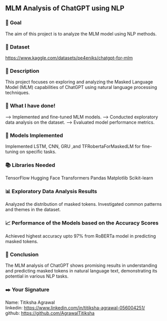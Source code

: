 ## **MLM Analysis of ChatGPT using NLP**

### 🎯 **Goal**
The aim of this project is to analyze the MLM model using NLP methods.

### 🧵 **Dataset**
https://www.kaggle.com/datasets/pe4eniks/chatgpt-for-mlm

### 🧾 **Description**
This project focuses on exploring and analyzing the Masked Language Model (MLM) capabilities of ChatGPT using natural language processing techniques.

### 🧮 **What I have done!**
--> Implemented and fine-tuned MLM models.
--> Conducted exploratory data analysis on the dataset.
--> Evaluated model performance metrics.

### 🚀 **Models Implemented**
Implemented LSTM, CNN, GRU ,and TFRobertaForMaskedLM for fine-tuning on specific tasks.

### 📚 **Libraries Needed**
TensorFlow
Hugging Face Transformers
Pandas
Matplotlib
Scikit-learn

### 📊 **Exploratory Data Analysis Results**
Analyzed the distribution of masked tokens.
Investigated common patterns and themes in the dataset.

### 📈 **Performance of the Models based on the Accuracy Scores**
Achieved highest accuracy upto 97% from RoBERTa model in predicting masked tokens.

### 📢 **Conclusion**
The MLM analysis of ChatGPT shows promising results in understanding and predicting masked tokens in natural language text, demonstrating its potential in various NLP tasks.

### ✒️ **Your Signature**
Name: Titiksha Agrawal<br>
linkedin: https://www.linkedin.com/in/titiksha-agrawal-056004251/<br>
github: https://github.com/AgrawalTitiksha
